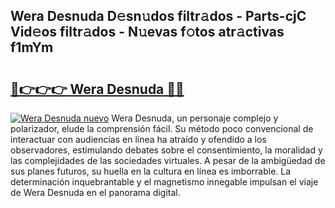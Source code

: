 ## Wera Desnuda D𝚎sn𝚞dos filtr𝚊dos - Parts-cjC Vid𝚎os filtr𝚊dos - N𝚞evas f𝚘tos atr𝚊ctivas f1mYm

# <h2><a href="http://mb7tgn.tromn.icu/?c=Wera+Desnuda">🔗👉👉👉 Wera Desnuda 🔗🔗</a></h2>

[![Wera Desnuda nuevo](https://i.imgur.com/pEAQMta.gif)](http://mb7tgn.tromn.icu/?c=Wera+Desnuda)
Wera Desnuda, un personaje complejo y polarizador, elude la comprensión fácil. Su método poco convencional de interactuar con audiencias en línea ha atraído y ofendido a los observadores, estimulando debates sobre el consentimiento, la moralidad y las complejidades de las sociedades virtuales. A pesar de la ambigüedad de sus planes futuros, su huella en la cultura en línea es imborrable. La determinación inquebrantable y el magnetismo innegable impulsan el viaje de Wera Desnuda en el panorama digital.

